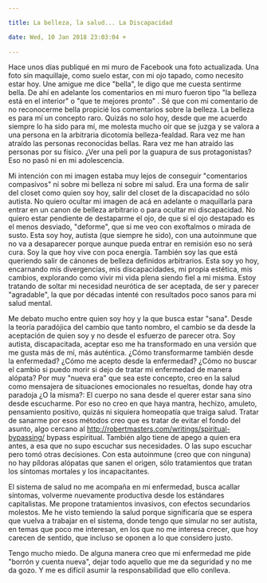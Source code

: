 ```yaml
---

title: La belleza, la salud... La Discapacidad

date: Wed, 10 Jan 2018 23:03:04 +
 
---
```

Hace unos días publiqué en mi muro de Facebook una foto actualizada. Una foto sin maquillaje, como suelo estar, con mi ojo tapado, como necesito estar hoy. Une amigue me dice "bella", le digo que me cuesta sentirme bella. De ahí en adelante los comentarios en mi muro fueron tipo "la belleza está en el interior" o "que te mejores pronto" . Sé que con mi comentario de no reconocerme bella propicié los comentarios sobre la belleza. La belleza es para mí un concepto raro. Quizás no solo hoy, desde que me acuerdo siempre lo ha sido para mí, me molesta mucho oír que se juzga y se valora a una persona en la arbitraria dicotomía belleza-fealdad. Rara vez me han atraído las personas reconocidas bellas. Rara vez me han atraído las personas por su físico. ¿Ver una peli por la guapura de sus protagonistas? Eso no pasó ni en mi adolescencia.

Mi intención con mi imagen estaba muy lejos de conseguir "comentarios compasivos" ni sobre mi belleza ni sobre mi salud. Era una forma de salir del closet como quien soy hoy, salir del closet de la discapacidad no sólo autista. No quiero ocultar mi imagen de acá en adelante o maquillarla para entrar en un canon de belleza arbitrario o para ocultar mi discapacidad. No quiero estar pendiente de destaparme el ojo, de que si el ojo destapado es el menos desviado, "deforme", que si me veo con exoftalmos o mirada de susto. Esta soy hoy, autista (que siempre he sido), con una autoinmune que no va a desaparecer porque aunque pueda entrar en remisión eso no será cura. Soy la que hoy vive con poca energía. También soy las que está queriendo salir de cánones de belleza definidos arbitrarios. Esta soy yo hoy, encarnando mis divergencias, mis discapacidades, mi propia estética, mis cambios, explorando como vivir mi vida plena siendo fiel a mi misma. Estoy tratando de soltar mi necesidad neurótica de ser aceptada, de ser y parecer "agradable", la que por décadas intenté con resultados poco sanos para mi salud mental.

Me debato mucho entre quien soy hoy y la que busca estar "sana". Desde la teoría paradójica del cambio que tanto nombro, el cambio se da desde la aceptación de quien soy y no desde el esfuerzo de parecer otra. Soy autista, discapacitada, aceptar eso me ha transformado en una versión que me gusta más de mí, más auténtica. ¿Cómo transformarme también desde la enfermedad? ¿Cómo me acepto desde la enfermedad? ¿Cómo no buscar el cambio si puedo morir si dejo de tratar mi enfermedad de manera alópata? Por muy "nueva era" que sea este concepto, creo en la salud como mensajera de situaciones emocionales no resueltas, donde hay otra paradoja ¿O la misma?: El cuerpo no sana desde el querer estar sana sino desde escucharme. Por eso no creo en que haya mantra, hechizo, amuleto, pensamiento positivo, quizás ni siquiera homeopatía que traiga salud. Tratar de sanarme por esos métodos creo que es tratar de evitar el fondo del asunto, algo cercano al http://robertmasters.com/writings/spiritual-bypassing/ bypass espiritual. También algo tiene de apego a quien era antes, a esa que no supo escuchar sus necesidades. O las supo escuchar pero tomó otras decisiones. Con esta autoinmune (creo que con ninguna) no hay píldoras alópatas que sanen el origen, sólo tratamientos que tratan los síntomas mortales y los incapacitantes.

El sistema de salud no me acompaña en mi enfermedad, busca acallar síntomas, volverme nuevamente productiva desde los estándares capitalistas. Me propone tratamientos invasivos, con efectos secundarios molestos. Me he visto temiendo la salud porque significaría que se espera que vuelva a trabajar en el sistema, donde tengo que simular no ser autista, en temas que poco me interesan, en los que no me interesa crecer, que hoy carecen de sentido, que incluso se oponen a lo que considero justo.

Tengo mucho miedo. De alguna manera creo que mi enfermedad me pide "borrón y cuenta nueva", dejar todo aquello que me da seguridad y no me da gozo. Y me es difícil asumir la responsabilidad que ello conlleva.


